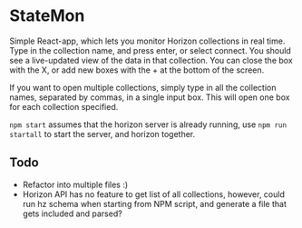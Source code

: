 # StateMon

Simple React-app, which lets you monitor Horizon collections in real time. Type in the collection name, and press enter, or select connect. You should see a live-updated view of the data in that collection. You can close the box with the X, or add new boxes with the + at the bottom of the screen.

If you want to open multiple collections, simply type in all the collection names, separated by commas, in a single input box. This will open one box for each collection specified.

`npm start` assumes that the horizon server is already running, use `npm run startall` to start the server, and horizon together.

## Todo
- Refactor into multiple files :)
- Horizon API has no feature to get list of all collections, however, could run hz schema when starting from NPM script, and generate a file that gets included and parsed?
